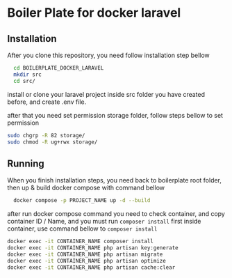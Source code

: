 
# Boiler Plate for docker laravel


## Installation

After you clone this repository, you need follow installation step bellow

```bash
  cd BOILERPLATE_DOCKER_LARAVEL
  mkdir src
  cd src/
```

install or clone your laravel project inside src folder you have created before, and create .env file.

after that you need set permission storage folder, follow steps bellow to set permission

```bash
sudo chgrp -R 82 storage/
sudo chmod -R ug+rwx storage/
```
## Running
When you finish installation steps, you need back to boilerplate root folder, then up & build docker compose with command bellow

```bash
  docker compose -p PROJECT_NAME up -d --build
```

after run docker compose command you need to check container, and copy container ID / Name, and you must run `composer install` first inside container, use command bellow to `composer install`

```bash
docker exec -it CONTAINER_NAME composer install
docker exec -it CONTAINER_NAME php artisan key:generate
docker exec -it CONTAINER_NAME php artisan migrate
docker exec -it CONTAINER_NAME php artisan optimize
docker exec -it CONTAINER_NAME php artisan cache:clear
```
